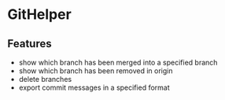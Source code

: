 # GitHelper

## Features

- show which branch has been merged into a specified branch
- show which branch has been removed in origin
- delete branches
- export commit messages in a specified format
